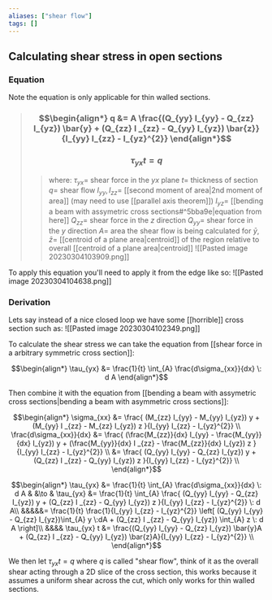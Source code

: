 ```yaml
---
aliases: ["shear flow"]
tags: []
---
```


## Calculating shear stress in open sections

### Equation

Note the equation is only applicable for thin walled sections.

> ### $$\begin{align*} q &= A \frac{(Q_{yy} I_{yy} - Q_{zz} I_{yz}) \bar{y} + (Q_{zz} I _{zz} - Q_{yy} I_{yz}) \bar{z}}{I_{yy} I_{zz} - I_{yz}^{2}}  \end{align*}$$
> ### $$ \tau_{yx}  t = q $$
>> where:
>> $\tau_{yx}=$ shear force in the $yx$ plane
>> $t=$ thickness of section
>> $q=$ shear flow
>> $I_{yy}, I_{zz}=$ [[second moment of area|2nd moment of area]] (may need to use [[parallel axis theorem]])
>> $I_{yz}=$ [[bending a beam with assymetric cross sections#^5bba9e|equation from here]]
>> $Q_{zz}=$ shear force in the $z$ direction
>> $Q_{yy}=$ shear force in the $y$ direction
>> $A=$ area the shear flow is being calculated for
>> $\bar{y},\bar{z}=$ [[centroid of a plane area|centroid]] of the region relative to overall [[centroid of a plane area|centroid]]
>>![[Pasted image 20230304103909.png]]

To apply this equation you'll need to apply it from the edge like so:
![[Pasted image 20230304104638.png]]


### Derivation

Lets say instead of a nice closed loop we have some [[horrible]] cross section such as:
![[Pasted image 20230304102349.png]]

To calculate the shear stress we can take the equation from [[shear force in a arbitrary symmetric cross section]]:

$$\begin{align*}
\tau_{yx} &=  \frac{1}{t} \int_{A} \frac{d\sigma_{xx}}{dx} \: d A
\end{align*}$$

Then combine it with the equation from [[bending a beam with assymetric cross sections|bending a beam with asymmetric cross sections]]:

$$\begin{align*}
\sigma_{xx}  &= \frac{ (M_{zz} I_{yy} - M_{yy} I_{yz}) y  + (M_{yy} I _{zz} - M_{zz} I_{yz}) z }{I_{yy} I_{zz} - I_{yz}^{2}} \\
\frac{d\sigma_{xx}}{dx}  &= \frac{ (\frac{M_{zz}}{dx} I_{yy} - \frac{M_{yy}}{dx} I_{yz}) y  + (\frac{M_{yy}}{dx} I _{zz} - \frac{M_{zz}}{dx} I_{yz}) z }{I_{yy} I_{zz} - I_{yz}^{2}} \\
  &= \frac{ (Q_{yy} I_{yy} - Q_{zz} I_{yz}) y  + (Q_{zz} I _{zz} - Q_{yy} I_{yz}) z }{I_{yy} I_{zz} - I_{yz}^{2}} \\
\end{align*}$$

$$\begin{align*}
\tau_{yx} &=  \frac{1}{t} \int_{A} \frac{d\sigma_{xx}}{dx} \: d A & &\to & \tau_{yx} &=  \frac{1}{t} \int_{A} \frac{ (Q_{yy} I_{yy} - Q_{zz} I_{yz}) y  + (Q_{zz} I _{zz} - Q_{yy} I_{yz}) z }{I_{yy} I_{zz} - I_{yz}^{2}} \: d A\\
&&&&&=  \frac{1}{t} \frac{1}{I_{yy} I_{zz} - I_{yz}^{2}} \left[ (Q_{yy} I_{yy} - Q_{zz} I_{yz})\int_{A}  y \:dA + (Q_{zz} I _{zz} - Q_{yy} I_{yz}) \int_{A}  z  \: d A \right]\\
&&&& \tau_{yx}  t &=   \frac{(Q_{yy} I_{yy} - Q_{zz} I_{yz}) \bar{y}A + (Q_{zz} I _{zz} - Q_{yy} I_{yz}) \bar{z}A}{I_{yy} I_{zz} - I_{yz}^{2}}  \\
\end{align*}$$

We then let $\tau_{yx}  t=q$ where $q$ is called "shear flow", think of it as the overall shear acting through a 2D slice of the cross section, this works because it assumes a uniform shear across the cut, which only works for thin walled sections.
